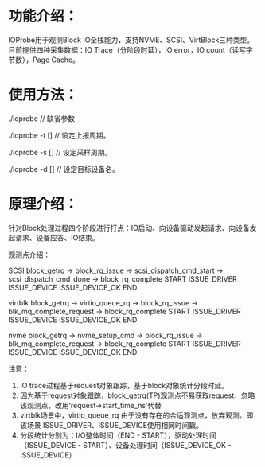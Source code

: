 # 功能介绍：

IOProbe用于观测Block IO全栈能力，支持NVME、SCSI、VirtBlock三种类型。目前提供四种采集数据：IO Trace（分阶段时延），IO error，IO count（读写字节数），Page Cache。

# 使用方法：

./ioprobe // 缺省参数

./ioprobe -t [] // 设定上报周期。

./ioprobe -s [] // 设定采样周期。

./ioprobe -d [] // 设定目标设备名。

# 原理介绍：

针对Block处理过程四个阶段进行打点：IO启动、向设备驱动发起请求、向设备发起请求、设备应答、IO结束。

观测点介绍：

SCSI
block_getrq -> block_rq_issue -> scsi_dispatch_cmd_start -> scsi_dispatch_cmd_done -> block_rq_complete
START              ISSUE_DRIVER           ISSUE_DEVICE                      ISSUE_DEVICE_OK                                  END

virtblk
block_getrq -> virtio_queue_rq ->  block_rq_issue -> blk_mq_complete_request -> block_rq_complete
START           ISSUE_DRIVER              ISSUE_DEVICE         ISSUE_DEVICE_OK                                 END

nvme
block_getrq -> nvme_setup_cmd -> block_rq_issue -> blk_mq_complete_request -> block_rq_complete
START           ISSUE_DRIVER                 ISSUE_DEVICE        ISSUE_DEVICE_OK                                     END

注意：

1. IO trace过程基于request对象跟踪，基于block对象统计分段时延。
2. 因为基于request对象跟踪，block_getrq(TP)观测点不易获取request，忽略该观测点，改用‘request->start_time_ns’代替
3. virtblk场景中，virtio_queue_rq 由于没有存在的合适观测点，放弃观测。即该场景 ISSUE_DRIVER、ISSUE_DEVICE使用相同时间戳。
4. 分段统计分别为：I/O整体时间（END - START），驱动处理时间（ISSUE_DEVICE - START）、设备处理时间（ISSUE_DEVICE_OK -  ISSUE_DEVICE）

